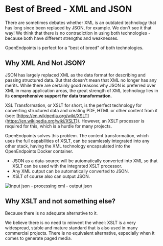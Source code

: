 # Best of Breed - XML and JSON
There are sometimes debates whether XML is an outdated technology that has long since been replaced by JSON, for example. We don't see it that way! We think that there is no contradiction in using both technologies - because both have different strengths and weaknesses.

OpenEndpoints is perfect for a "best of breed" of both technologies.

## Why XML And Not JSON?

JSON has largely replaced XML as the data format for describing and passing structured data. But that doesn't mean that XML no longer has any merits. While there are certainly good reasons why JSON is preferred over XML in many application areas, the great strength of XML technology lies in its **comprehensive support for data transformation**.

XSL Transformation, or XSLT for short, is the perfect technology for converting structured data and creating PDF, HTML or other content from it (see: [https://en.wikipedia.org/wiki/XSLT](https://en.wikipedia.org/wiki/XSLT)). However, an XSLT processor is required for this, which is a hurdle for many projects.

OpenEndpoints solves this problem. The content transformation, which uses the full capabilities of XSLT, can be seamlessly integrated into any other stack, having the XML technology encapsulated into the OpenEndpoints Docker container. 

- JSON as a data-source will be automatically converted into XML so that XSLT can be used with the integrated XSLT processor.
- Any XML output can be automatically converted to JSON.
- XSLT of course also can output JSON.

![input json - processing xml - output json](https://cdn.openendpoints.io/images/gitbook/introduction-json-xml-json.svg)

## Why XSLT and not something else?

Because there is no adequate alternative to it.

We believe there is no need to reinvent the wheel: XSLT is a very widespread, stable and mature standard that is also used in many commercial projects. There is no equivalent alternative, especially when it comes to generate paged media.